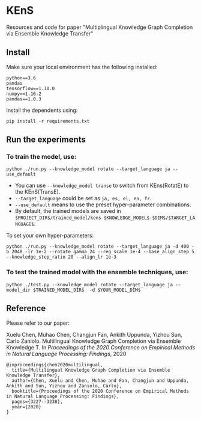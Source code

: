 # KEnS
Resources and code for paper "Multiplingual Knowledge Graph Completion via Ensemble Knowledge Transfer"


## Install
Make sure your local environment has the following installed:

    python==3.6
    pandas
    tensorflow==1.10.0
    numpy==1.16.2
    pandas==1.0.3
    
Install the dependents using:

    pip install -r requirements.txt

## Run the experiments

### To train the model, use:

    python ./run.py --knowledge_model rotate --target_language ja --use_default
    
* You can use `--knowledge_model transe` to switch from KEns(RotatE) to the KEnS(TransE). 
* `--target_language` could be set as `ja, es, el, en, fr`. 
* `--use_default` means to use the preset hyper-parameter combinations. 
* By default, the trained models are saved in `$PROJECT_DIR$/trained_model/kens-$KNOWLEDGE_MODEL$-$DIM$/$TARGET_LANGUAGE$`.

To set your own hyper-parameters:

    python ./run.py --knowledge_model rotate --target_language ja -d 400 -b 2048 -lr 1e-2 --rotate_gamma 24 --reg_scale 1e-4 --base_align_step 5 --knowledge_step_ratio 20 --align_lr 1e-3


### To test the trained model with the ensemble techniques, use:

    python ./test.py --knowledge_model rotate --target_language ja --model_dir $TRAINED_MODEL_DIR$  -d $YOUR_MODEL_DIM$
    


## Reference
Please refer to our paper:

Xuelu Chen, Muhao Chen, Changjun Fan, Ankith Uppunda, Yizhou Sun, Carlo Zaniolo. Multilingual Knowledge Graph Completion via Ensemble Knowledge T. In *Proceedings of the 2020 Conference on Empirical Methods in Natural Language Processing: Findings*, 2020

    @inproceedings{chen2020multilingual,
      title={Multilingual Knowledge Graph Completion via Ensemble Knowledge Transfer},
      author={Chen, Xuelu and Chen, Muhao and Fan, Changjun and Uppunda, Ankith and Sun, Yizhou and Zaniolo, Carlo},
      booktitle={Proceedings of the 2020 Conference on Empirical Methods in Natural Language Processing: Findings},
      pages={3227--3238},
      year={2020}
    }
